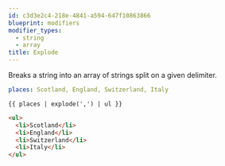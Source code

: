 ```yaml
---
id: c3d3e2c4-218e-4841-a594-647f10863866
blueprint: modifiers
modifier_types:
  - string
  - array
title: Explode
---
```

Breaks a string into an array of strings split on a given delimiter.

```yaml
places: Scotland, England, Switzerland, Italy
```

```
{{ places | explode(',') | ul }}
```

```html
<ul>
  <li>Scotland</li>
  <li>England</li>
  <li>Switzerland</li>
  <li>Italy</li>
</ul>
```
